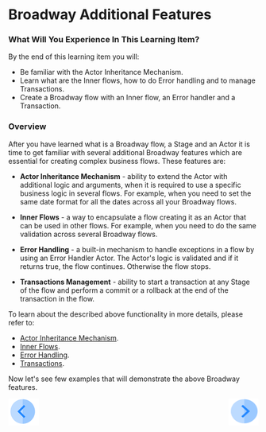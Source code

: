 # Broadway Additional Features

### What Will You Experience In This Learning Item?

By the end of this learning item you will:

- Be familiar with the Actor Inheritance Mechanism.
- Learn what are the Inner flows, how to do Error handling and to manage Transactions.
- Create a Broadway flow with an Inner flow, an Error handler and a Transaction.



### Overview

After you have learned what is a Broadway flow, a Stage and an Actor it is time to get familiar with several additional Broadway features which are essential for creating complex business flows. These features are:

* **Actor Inheritance Mechanism** - ability to extend the Actor with additional logic and arguments, when it is required to use a specific business logic in several flows. For example, when you need to set the same date format for all the dates across all your Broadway flows.

* **Inner Flows** - a way to encapsulate a flow creating it as an Actor that can be used in other flows. For example, when you need to do the same validation across several Broadway flows.

* **Error Handling** - a built-in mechanism to handle exceptions in a flow by using an Error Handler Actor. The Actor's logic is validated and if it returns true, the flow continues. Otherwise the flow stops.

* **Transactions Management** - ability to start a transaction at any Stage of the flow and perform a commit or a rollback at the end of the transaction in the flow.

  

To learn about the described above functionality in more details, please refer to:

* [Actor Inheritance Mechanism](/articles/19_Broadway/06_export_actor.md).
* [Inner Flows](/articles/19_Broadway/22_broadway_flow_inner_flows.md).
* [Error Handling](/articles/19_Broadway/24_error_handling.md).
* [Transactions](/articles/19_Broadway/23_transactions.md).



Now let's see few examples that will demonstrate the above Broadway features.



[![Previous](/articles/images/Previous.png)](13_interface_listener_exercise.md)[<img align="right" width="60" height="54" src="/articles/images/Next.png">](15_broadway_addl_features_ex1.md)
